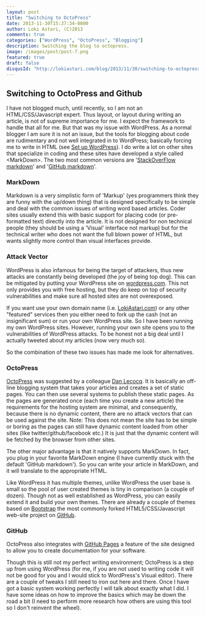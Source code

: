 ```yaml
---
layout: post
title: "Switching to OctoPress"
date: 2013-11-30T15:37:34-0800
author: Loki Astari, (C)2013
comments: true
categories: ["WordPress", "OctoPress", "Blogging"]
description: Switching the blog to octopress.
image: /images/post/post-7.png
featured: true
draft: false
disqusId: "http://lokiastari.com/blog/2013/11/30/switching-to-octopress/"
---
```


## Switching to OctoPress and Github

I have not blogged much, until recently, so I am not an HTML/CSS/Javascript expert. Thus layout, or layout during writing an article, is not of supreme importance for me. I expect the framework to handle that all for me. But that was my issue with WordPress. As a normal blogger I am sure it is not an issue, but the tools for blogging about code are rudimentary and not well integrated in to WordPress; basically forcing me to write in HTML (see [Set up WordPress](https://lokiastari.com/posts/WanttosetupWordPresstowriteaboutProgramming)). I do write a lot on other sites that specialize in coding and these sites have developed a style called &lt;MarkDown&gt;. The two most common versions are '[StackOverFlow markdown](https://stackoverflow.com/editing-help)' and '[GitHub markdown](https://daringfireball.net/projects/markdown/syntax)'.

### MarkDown

Markdown is a very simplistic form of 'Markup' (yes programmers think they are funny with the up/down thing) that is designed specifically to be simple and deal with the common issues of writing word based articles. Coder sites usually extend this with basic support for placing code (or pre-formatted text) directly into the article. It is not designed for non technical people (they should be using a 'Visual' interface not markup) but for the technical writer who does not want the full blown power of HTML, but wants slightly more control than visual interfaces provide.

### Attack Vector

WordPress is also infamous for being the target of attackers, thus new attacks are constantly being developed (the joy of being top dog). This can be mitigated by putting your WordPress site on [wordpress.com](https://wordpress.com). This not only provides you with free hosting, but they do keep on top of security vulnerabilities and make sure all hosted sites are not overexposed.

If you want use your own domain name (i.e. [LokiAstari.com](https://LokiAstari.com)) or any other "featured" services then you either need to fork up the cash (not an insignificant sum) or run your own WordPress site. So I have been running my own WordPress sites. However, running your own site opens you to the vulnerabilities of WordPress attacks. To be honest not a big deal until I actually tweeted about my articles (now very much so).

So the combination of these two issues has made me look for alternatives.

### OctoPress

[OctoPress](https://octopress.org) was suggested by a colleague [Dan Lecocq](https://github.com/danlecocq). It is basically an off-line blogging system that takes your articles and creates a set of static pages. You can then use several systems to publish these static pages. As the pages are generated once (each time you create a new article) the requirements for the hosting system are minimal, and consequently, because there is no dynamic content, there are no attack vectors that can be used against the site. Note: This does not mean the site has to be simple or boring as the pages can still have dynamic content loaded from other sites (like twitter/github/facebook etc.) It is just that the dynamic content will be fetched by the browser from other sites.

The other major advantage is that it natively supports MarkDown. In fact, you plug in your favorite MarkDown engine (I have currently stuck with the default 'GitHub markdown'). So you can write your article in MarkDown, and it will translate to the appropriate HTML.

Like WordPress it has multiple themes, unlike WordPress the user base is small so the pool of user created themes is tiny in comparison (a couple of dozen). Though not as well established as WordPress, you can easily extend it and build your own themes. There are already a couple of themes based on [Bootstrap](https://github.com/twbs/bootstrap) the most commonly forked HTML5/CSS/Javascript web-site project on [GitHub](https://github.com).

### GitHub

OctoPress also integrates with [GitHub Pages](https://pages.github.com/) a feature of the site designed to allow you to create documentation for your software.

Though this is still not my perfect writing environment; OctoPress is a step up from using WordPress (for me, if you are not used to writing code it will not be good for you and I would stick to WordPress's Visual editor). There are a couple of tweaks I still need to iron out here and there. Once I have got a basic system working perfectly I will talk about exactly what I did. I have some ideas on how to improve the basics which may be down the road a bit (I need to perform more research how others are using this tool so I don't reinvent the wheel).





